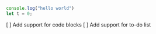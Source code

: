 ```JavaScript
console.log("hello world")
let t = 0;

```
[ ] Add support for code blocks
[ ] Add support for to-do list
 
